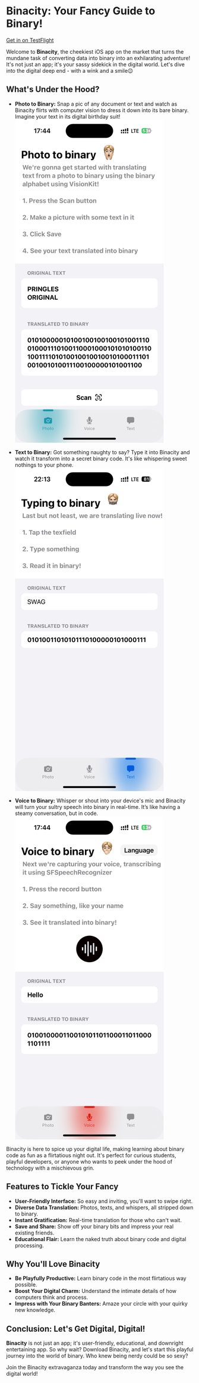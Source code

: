 # Binacity: Your Fancy Guide to Binary!

[Get in on TestFlight](https://testflight.apple.com/join/GJSKdtUK)

Welcome to **Binacity**, the cheekiest iOS app on the market that turns the mundane task of converting data into binary into an exhilarating adventure! It's not just an app; it's your sassy sidekick in the digital world. Let's dive into the digital deep end - with a wink and a smile😉

## What's Under the Hood?

- **Photo to Binary:** Snap a pic of any document or text and watch as Binacity flirts with computer vision to dress it down into its bare binary. Imagine your text in its digital birthday suit!
![PhotoBinary](Binacity/Assets.xcassets/Screenshots/Photo.imageset/Photo.png)

- **Text to Binary:** Got something naughty to say? Type it into Binacity and watch it transform into a secret binary code. It's like whispering sweet nothings to your phone.
![PhotoBinary](Binacity/Assets.xcassets/Screenshots/Text.imageset/Text.png)

- **Voice to Binary:** Whisper or shout into your device's mic and Binacity will turn your sultry speech into binary in real-time. It’s like having a steamy conversation, but in code.
![PhotoBinary](Binacity/Assets.xcassets/Screenshots/Voice.imageset/Voice.png)

Binacity is here to spice up your digital life, making learning about binary code as fun as a flirtatious night out. It's perfect for curious students, playful developers, or anyone who wants to peek under the hood of technology with a mischievous grin.

## Features to Tickle Your Fancy

- **User-Friendly Interface:** So easy and inviting, you'll want to swipe right.
- **Diverse Data Translation:** Photos, texts, and whispers, all stripped down to binary.
- **Instant Gratification:** Real-time translation for those who can't wait.
- **Save and Share:** Show off your binary bits and impress your real existing friends.
- **Educational Flair:** Learn the naked truth about binary code and digital processing.

## Why You'll Love Binacity

- **Be Playfully Productive:** Learn binary code in the most flirtatious way possible.
- **Boost Your Digital Charm:** Understand the intimate details of how computers think and process.
- **Impress with Your Binary Banters:** Amaze your circle with your quirky new knowledge.

## Conclusion: Let's Get Digital, Digital!

**Binacity** is not just an app; it's user-friendly, educational, and downright entertaining app. So why wait? Download Binacity, and let's start this playful journey into the world of binary. Who knew being nerdy could be so sexy?

Join the Binacity extravaganza today and transform the way you see the digital world!
